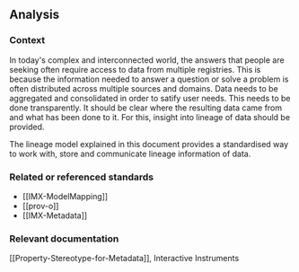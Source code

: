 ## Analysis

### Context 

In today's complex and interconnected world, the answers that people are seeking often require access to data from multiple registries. This is because the information needed to answer a question or solve a problem is often distributed across multiple sources and domains. Data needs to be aggregated and consolidated in order to satify user needs. This needs to be done transparently. It should be clear where the resulting data came from and what has been done to it. For this, insight into lineage of data should be provided.

The lineage model explained in this document provides a standardised way to work with, store and communicate lineage information of data.

###	Related or referenced standards

- [[IMX-ModelMapping]]
- [[prov-o]]
- [[IMX-Metadata]]

###	Relevant documentation 

[[Property-Stereotype-for-Metadata]], Interactive Instruments

